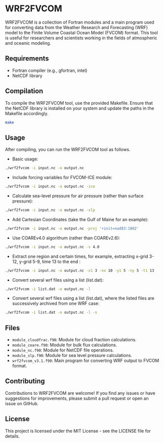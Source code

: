 # WRF2FVCOM
WRF2FVCOM is a collection of Fortran modules and a main program used for converting data from the Weather Research and Forecasting (WRF) model to the Finite Volume Coastal Ocean Model (FVCOM) format. This tool is useful for researchers and scientists working in the fields of atmospheric and oceanic modeling.

## Requirements
- Fortran compiler (e.g., gfortran, intel)
- NetCDF library

## Compilation
To compile the WRF2FVCOM tool, use the provided Makefile. Ensure that the NetCDF library is installed on your system and update the paths in the Makefile accordingly.

```bash
make
```

## Usage
After compiling, you can run the WRF2FVCOM tool as follows.
- Basic usage:
```bash
./wrf2fvcom -i input.nc -o output.nc
```

- Include forcing variables for FVCOM-ICE module:
```bash
./wrf2fvcom -i input.nc -o output.nc -ice
```

- Calculate sea-level pressure for air pressure (rather than surface pressure):
```bash
./wrf2fvcom -i input.nc -o output.nc -slp
```

- Add Cartesian Coordinates (take the Gulf of Maine for an example):
```bash
./wrf2fvcom -i input.nc -o output.nc -proj '+init=nad83:1802'
```

- Use COAREv4.0 algorithum (rather than COAREv2.6):
```bash
./wrf2fvcom -i input.nc -o output.nc -v 4.0
```

- Extract one region and certain times, for example, extracting x-grid 3-12, y-grid 5-9, time 13 to the end :
```bash
./wrf2fvcom -i input.nc -o output.nc -x1 3 -nx 10 -y1 5 -ny 5 -t1 13
```

- Convert several wrf files using a list (list.dat):
```bash
./wrf2fvcom -i list.dat -o output.nc -l
```

- Convert several wrf files using a list (list.dat), where the listed files are successively archived from one WRF case:
```bash
./wrf2fvcom -i list.dat -o output.nc -l -s
```


## Files
- `module_cloudfrac.f90`: Module for cloud fraction calculations.
- `module_coare.f90`: Module for bulk flux calculations.
- `module_nc.f90`: Module for NetCDF file operations.
- `module_slp.f90`: Module for sea level pressure calculations.
- `wrf2fvcom_v3.1.f90`: Main program for converting WRF output to FVCOM format.

## Contributing
Contributions to WRF2FVCOM are welcome! If you find any issues or have suggestions for improvements, please submit a pull request or open an issue on GitHub.

## License
This project is licensed under the MIT License - see the LICENSE file for details.
